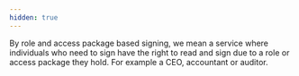 ```yaml
---
hidden: true
---
```


By role and access package based signing, we mean a service where individuals who need to sign have the right to read and sign due to a role or access package they hold.
For example a CEO, accountant or auditor.